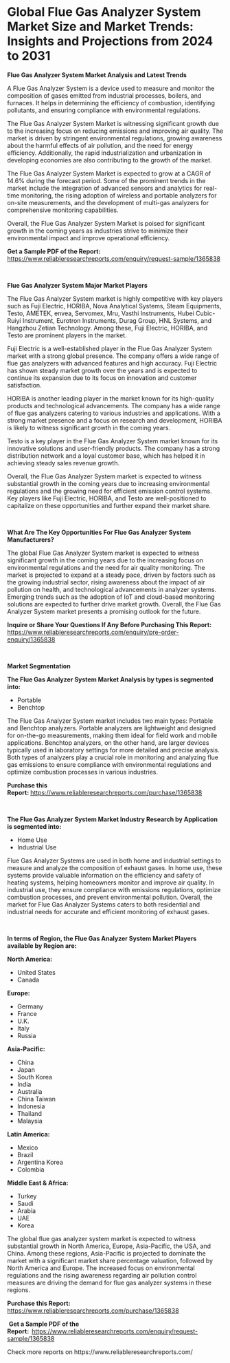 <p><h1>Global Flue Gas Analyzer System Market Size and Market Trends: Insights and Projections from 2024 to 2031</h1></p><p><strong>Flue Gas Analyzer System Market Analysis and Latest Trends</strong></p>
<p><p>A Flue Gas Analyzer System is a device used to measure and monitor the composition of gases emitted from industrial processes, boilers, and furnaces. It helps in determining the efficiency of combustion, identifying pollutants, and ensuring compliance with environmental regulations.</p><p>The Flue Gas Analyzer System Market is witnessing significant growth due to the increasing focus on reducing emissions and improving air quality. The market is driven by stringent environmental regulations, growing awareness about the harmful effects of air pollution, and the need for energy efficiency. Additionally, the rapid industrialization and urbanization in developing economies are also contributing to the growth of the market.</p><p>The Flue Gas Analyzer System Market is expected to grow at a CAGR of 14.6% during the forecast period. Some of the prominent trends in the market include the integration of advanced sensors and analytics for real-time monitoring, the rising adoption of wireless and portable analyzers for on-site measurements, and the development of multi-gas analyzers for comprehensive monitoring capabilities.</p><p>Overall, the Flue Gas Analyzer System Market is poised for significant growth in the coming years as industries strive to minimize their environmental impact and improve operational efficiency.</p></p>
<p><strong>Get a Sample PDF of the Report:&nbsp;</strong> <a href="https://www.reliableresearchreports.com/enquiry/request-sample/1365838">https://www.reliableresearchreports.com/enquiry/request-sample/1365838</a></p>
<p>&nbsp;</p>
<p><strong>Flue Gas Analyzer System Major Market Players</strong></p>
<p><p>The Flue Gas Analyzer System market is highly competitive with key players such as Fuji Electric, HORIBA, Nova Analytical Systems, Steam Equipments, Testo, AMETEK, envea, Servomex, Mru, Vasthi Instruments, Hubei Cubic-Ruiyi Instrument, Eurotron Instruments, Durag Group, HNL Systems, and Hangzhou Zetian Technology. Among these, Fuji Electric, HORIBA, and Testo are prominent players in the market.</p><p>Fuji Electric is a well-established player in the Flue Gas Analyzer System market with a strong global presence. The company offers a wide range of flue gas analyzers with advanced features and high accuracy. Fuji Electric has shown steady market growth over the years and is expected to continue its expansion due to its focus on innovation and customer satisfaction.</p><p>HORIBA is another leading player in the market known for its high-quality products and technological advancements. The company has a wide range of flue gas analyzers catering to various industries and applications. With a strong market presence and a focus on research and development, HORIBA is likely to witness significant growth in the coming years.</p><p>Testo is a key player in the Flue Gas Analyzer System market known for its innovative solutions and user-friendly products. The company has a strong distribution network and a loyal customer base, which has helped it in achieving steady sales revenue growth.</p><p>Overall, the Flue Gas Analyzer System market is expected to witness substantial growth in the coming years due to increasing environmental regulations and the growing need for efficient emission control systems. Key players like Fuji Electric, HORIBA, and Testo are well-positioned to capitalize on these opportunities and further expand their market share.</p></p>
<p>&nbsp;</p>
<p><strong>What Are The Key Opportunities For Flue Gas Analyzer System Manufacturers?</strong></p>
<p><p>The global Flue Gas Analyzer System market is expected to witness significant growth in the coming years due to the increasing focus on environmental regulations and the need for air quality monitoring. The market is projected to expand at a steady pace, driven by factors such as the growing industrial sector, rising awareness about the impact of air pollution on health, and technological advancements in analyzer systems. Emerging trends such as the adoption of IoT and cloud-based monitoring solutions are expected to further drive market growth. Overall, the Flue Gas Analyzer System market presents a promising outlook for the future.</p></p>
<p><strong>Inquire or Share Your Questions If Any Before Purchasing This Report:</strong> <a href="https://www.reliableresearchreports.com/enquiry/pre-order-enquiry/1365838">https://www.reliableresearchreports.com/enquiry/pre-order-enquiry/1365838</a></p>
<p>&nbsp;</p>
<p><strong>Market Segmentation</strong></p>
<p><strong>The Flue Gas Analyzer System Market Analysis by types is segmented into:</strong></p>
<p><ul><li>Portable</li><li>Benchtop</li></ul></p>
<p><p>The Flue Gas Analyzer System market includes two main types: Portable and Benchtop analyzers. Portable analyzers are lightweight and designed for on-the-go measurements, making them ideal for field work and mobile applications. Benchtop analyzers, on the other hand, are larger devices typically used in laboratory settings for more detailed and precise analysis. Both types of analyzers play a crucial role in monitoring and analyzing flue gas emissions to ensure compliance with environmental regulations and optimize combustion processes in various industries.</p></p>
<p><strong>Purchase this Report:&nbsp;</strong><a href="https://www.reliableresearchreports.com/purchase/1365838">https://www.reliableresearchreports.com/purchase/1365838</a></p>
<p>&nbsp;</p>
<p><strong>The Flue Gas Analyzer System Market Industry Research by Application is segmented into:</strong></p>
<p><ul><li>Home Use</li><li>Industrial Use</li></ul></p>
<p><p>Flue Gas Analyzer Systems are used in both home and industrial settings to measure and analyze the composition of exhaust gases. In home use, these systems provide valuable information on the efficiency and safety of heating systems, helping homeowners monitor and improve air quality. In industrial use, they ensure compliance with emissions regulations, optimize combustion processes, and prevent environmental pollution. Overall, the market for Flue Gas Analyzer Systems caters to both residential and industrial needs for accurate and efficient monitoring of exhaust gases.</p></p>
<p>&nbsp;</p>
<p><strong>In terms of Region, the Flue Gas Analyzer System Market Players available by Region are:</strong></p>
<p>
    <p> <strong> North America: </strong>
        <ul>
            <li>United States</li>
            <li>Canada</li>
        </ul>
        </p> 
    <p> <strong> Europe: </strong>
        <ul>
            <li>Germany</li>
            <li>France</li>
            <li>U.K.</li>
            <li>Italy</li>
            <li>Russia</li>
        </ul>
        </p> 
    <p> <strong> Asia-Pacific: </strong>
        <ul>
            <li>China</li>
            <li>Japan</li>
            <li>South Korea</li>
            <li>India</li>
            <li>Australia</li>
            <li>China Taiwan</li>
            <li>Indonesia</li>
            <li>Thailand</li>
            <li>Malaysia</li>
        </ul>
        </p> 
    <p> <strong> Latin America: </strong>
        <ul>
            <li>Mexico</li>
            <li>Brazil</li>
            <li>Argentina Korea</li>
            <li>Colombia</li>
        </ul>
        </p> 
    <p> <strong> Middle East & Africa: </strong>
        <ul>
            <li>Turkey</li>
            <li>Saudi</li>
            <li>Arabia</li>
            <li>UAE</li>
            <li>Korea</li>
        </ul>
    </p>
    </p>
<p><p>The global flue gas analyzer system market is expected to witness substantial growth in North America, Europe, Asia-Pacific, the USA, and China. Among these regions, Asia-Pacific is projected to dominate the market with a significant market share percentage valuation, followed by North America and Europe. The increased focus on environmental regulations and the rising awareness regarding air pollution control measures are driving the demand for flue gas analyzer systems in these regions.</p></p>
<p><strong>Purchase this Report: </strong><a href="https://www.reliableresearchreports.com/purchase/1365838">https://www.reliableresearchreports.com/purchase/1365838</a></p>
<p>&nbsp;<strong>Get a Sample PDF of the Report:&nbsp;&nbsp;</strong><a href="https://www.reliableresearchreports.com/enquiry/request-sample/1365838">https://www.reliableresearchreports.com/enquiry/request-sample/1365838</a></p>
<p><strong></strong></p>
<p>Check more reports on https://www.reliableresearchreports.com/</p>